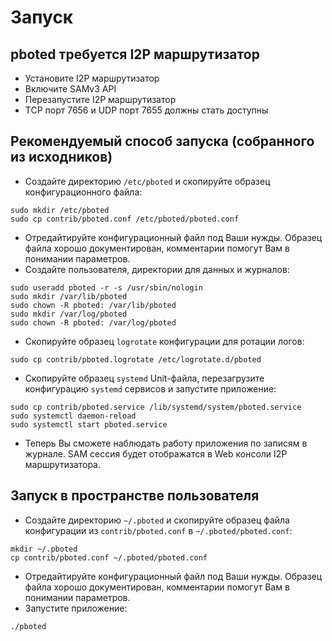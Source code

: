 # Запуск

## pboted требуется I2P маршрутизатор

- Установите I2P маршрутизатор
- Включите SAMv3 API
- Перезапустите I2P маршрутизатор
- TCP порт 7656 и UDP порт 7655 должны стать доступны

## Рекомендуемый способ запуска (собранного из исходников)

- Создайте директорию `/etc/pboted` и скопируйте образец конфигурационного файла:

```
sudo mkdir /etc/pboted
sudo cp contrib/pboted.conf /etc/pboted/pboted.conf
```

- Отредайтируйте конфигурационный файл под Ваши нужды. Образец файла хорошо документирован, комментарии помогут Вам в понимании параметров.
- Создайте пользователя, директории для данных и журналов:

```
sudo useradd pboted -r -s /usr/sbin/nologin
sudo mkdir /var/lib/pboted
sudo chown -R pboted: /var/lib/pboted
sudo mkdir /var/log/pboted
sudo chown -R pboted: /var/log/pboted
```

- Скопируйте образец `logrotate` конфигурации для ротации логов:

```
sudo cp contrib/pboted.logrotate /etc/logrotate.d/pboted
```

- Скопируйте образец `systemd` Unit-файла, перезагрузите конфигурацию `systemd` сервисов и запустите приложение:

```
sudo cp contrib/pboted.service /lib/systemd/system/pboted.service
sudo systemctl daemon-reload
sudo systemctl start pboted.service
```

- Теперь Вы сможете наблюдать работу приложения по записям в журнале. SAM сессия будет отображатся в Web консоли I2P маршрутизатора.

## Запуск в пространстве пользователя

- Создайте директорию `~/.pboted` и скопируйте образец файла конфигурации из `contrib/pboted.conf` в `~/.pboted/pboted.conf`:

```
mkdir ~/.pboted
cp contrib/pboted.conf ~/.pboted/pboted.conf
```

- Отредайтируйте конфигурационный файл под Ваши нужды. Образец файла хорошо документирован, комментарии помогут Вам в понимании параметров.
- Запустите приложение:

```
./pboted
```
